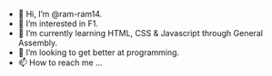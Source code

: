 - 👋 Hi, I’m @ram-ram14.
- 👀 I’m interested in F1.
- 🌱 I’m currently learning HTML, CSS & Javascript through General Assembly.
- 💞️ I’m looking to get better at programming.
- 📫 How to reach me ...

<!---
ram-ram14/ram-ram14 is a ✨ special ✨ repository because its `README.md` (this file) appears on your GitHub profile.
You can click the Preview link to take a look at your changes.
--->
